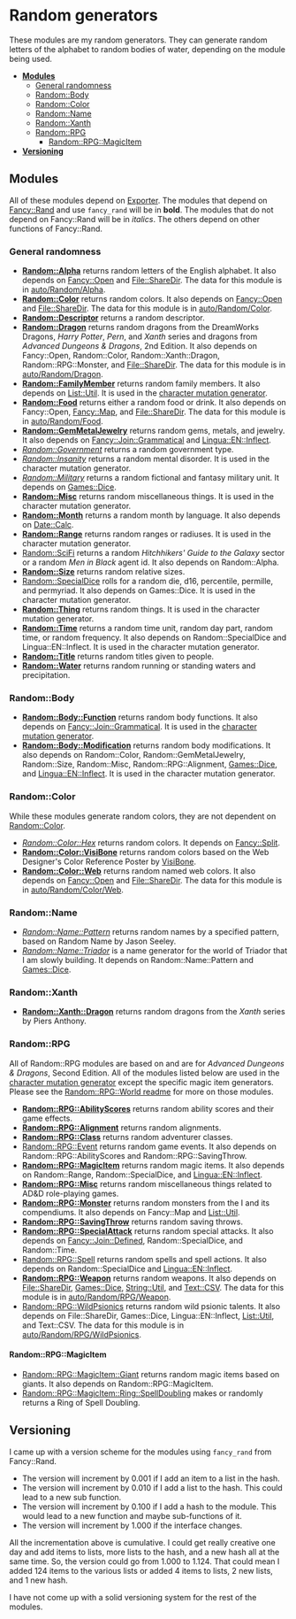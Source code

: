 # Random generators

These modules are my random generators. They can generate random letters of the alphabet to random bodies of water, depending on the module being used.

* [**Modules**](#modules)
  * [General randomness](#general-randomness)
  * [Random::Body](#randombody)
  * [Random::Color](#randomcolor)
  * [Random::Name](#randomname)
  * [Random::Xanth](#randomxanth)
  * [Random::RPG](#randomrpg)
    * [Random::RPG::MagicItem](#randomrpgmagicitem)
* [**Versioning**](#versioning)

## Modules

All of these modules depend on [Exporter](https://metacpan.org/pod/Exporter). The modules that depend on [Fancy::Rand](../Fancy/Rand.pm) and use `fancy_rand` will be in **bold**. The modules that do not depend on Fancy::Rand will be in *italics*. The others depend on other functions of Fancy::Rand.

### General randomness

* [**Random::Alpha**](Alpha.pm) returns random letters of the English alphabet. It also depends on [Fancy::Open](../Fancy/Open.pm) and [File::ShareDir](https://metacpan.org/pod/File::ShareDir). The data for this module is in [auto/Random/Alpha](../auto/Random/Alpha).
* [**Random::Color**](Color.pm) returns random colors. It also depends on [Fancy::Open](../Fancy/Open.pm) and [File::ShareDir](https://metacpan.org/pod/File::ShareDir). The data for this module is in [auto/Random/Color](../auto/Random/Color).
* [**Random::Descriptor**](Descriptor.pm) returns a random descriptor.
* [**Random::Dragon**](Dragon.pm) returns random dragons from the DreamWorks Dragons, *Harry Potter*, *Pern*, and *Xanth* series and dragons from *Advanced Dungeons & Dragons*, 2nd Edition. It also depends on Fancy::Open, Random::Color, Random::Xanth::Dragon, Random::RPG::Monster, and [File::ShareDir](https://metacpan.org/pod/File::ShareDir). The data for this module is in [auto/Random/Dragon](../auto/Random/Dragon).
* [**Random::FamilyMember**](FamilyMember.pm) returns random family members. It also depends on [List::Util](https://metacpan.org/pod/List::Util).  It is used in the [character mutation generator](../RPG/CharacterMutation.pm).
* [**Random::Food**](Food.pm) returns either a random food or drink. It also depends on Fancy::Open, [Fancy::Map](../Fancy/Map.pm), and [File::ShareDir](https://metacpan.org/pod/File::ShareDir). The data for this module is in [auto/Random/Food](../auto/Random/Food).
* [**Random::GemMetalJewelry**](GemMetalJewelry.pm) returns random gems, metals, and jewelry. It also depends on [Fancy::Join::Grammatical](../Fancy/Join/Grammatical.pm) and [Lingua::EN::Inflect](https://metacpan.org/pod/Lingua::EN::Inflect).
* [*Random::Government*](Government.pm) returns a random government type.
* [*Random::Insanity*](Insanity.pm) returns a random mental disorder. It is used in the character mutation generator.
* [*Random::Military*](Military.pm) returns a random fictional and fantasy military unit. It depends on [Games::Dice](https://metacpan.org/pod/Games::Dice).
* [**Random::Misc**](Misc.pm) returns random miscellaneous things. It is used in the character mutation generator.
* [**Random::Month**](Month.pm) returns a random month by language. It also depends on [Date::Calc](https://metacpan.org/pod/Date::Calc).
* [**Random::Range**](Range.pm) returns random ranges or radiuses. It is used in the character mutation generator.
* [Random::SciFi](SciFi.pm) returns a random *Hitchhikers' Guide to the Galaxy* sector or a random *Men in Black* agent id. It also depends on Random::Alpha.
* [**Random::Size**](Size.pm) returns random relative sizes.
* [Random::SpecialDice](SpecialDice.pm) rolls for a random die, d16, percentile, permille, and permyriad. It also depends on Games::Dice. It is used in the character mutation generator.
* [**Random::Thing**](Thing.pm) returns random things. It is used in the character mutation generator.
* [**Random::Time**](Time.pm) returns a random time unit, random day part, random time, or random frequency. It also depends on Random::SpecialDice and Lingua::EN::Inflect. It is used in the character mutation generator.
* [**Random::Title**](Title.pm) returns random titles given to people.
* [**Random::Water**](Water.pm) returns random running or standing waters and precipitation.

### Random::Body

* [**Random::Body::Function**](Body/Function.pm) returns random body functions. It also depends on [Fancy::Join::Grammatical](../Fancy/Join/Grammatical.pm). It is used in the [character mutation generator](../RPG/CharacterMutation.pm).
* [**Random::Body::Modification**](Body/Modification.pm) returns random body modifications. It also depends on Random::Color, Random::GemMetalJewelry, Random::Size, Random::Misc, Random::RPG::Alignment, [Games::Dice](https://metacpan.org/pod/Games::Dice), and [Lingua::EN::Inflect](https://metacpan.org/pod/Lingua::EN::Inflect). It is used in the character mutation generator.

### Random::Color

While these modules generate random colors, they are not dependent on [Random::Color](Color.pm).

* [*Random::Color::Hex*](Color/Hex.pm) returns random colors. It depends on [Fancy::Split](../Fancy/Split.pm).
* [**Random::Color::VisiBone**](Color/VisiBone.pm) returns random colors based on the Web Designer's Color Reference Poster by [VisiBone](http://www.visibone.com/color/poster4x.html).
* [**Random::Color::Web**](Color/Web.pm) returns random named web colors. It also depends on [Fancy::Open](../Fancy/Open.pm) and [File::ShareDir](https://metacpan.org/pod/File::ShareDir). The data for this module is in [auto/Random/Color/Web](../auto/Random/Color/Web).

### Random::Name

* [*Random::Name::Pattern*](Name/Pattern.pm) returns random names by a specified pattern, based on Random Name by Jason Seeley.
* [*Random::Name::Triador*](Name/Triador.pm) is a name generator for the world of Triador that I am slowly building. It depends on Random::Name::Pattern and [Games::Dice](https://metacpan.org/pod/Games::Dice).

### Random::Xanth

* [**Random::Xanth::Dragon**](Xanth/Dragon.pm) returns random dragons from the *Xanth* series by Piers Anthony.

### Random::RPG

All of Random::RPG modules are based on and are for *Advanced Dungeons & Dragons*, Second Edition. All of the modules listed below are used in the [character mutation generator](../RPG/CharacterMutation.pm) except the specific magic item generators. Please see the [Random::RPG::World readme](RPG/World/readme.md) for more on those modules.

* [**Random::RPG::AbilityScores**](RPG/AbilityScores.pm) returns random ability scores and their game effects.
* [**Random::RPG::Alignment**](RPG/Alignment.pm) returns random alignments.
* [**Random::RPG::Class**](RPG/Class.pm) returns random adventurer classes.
* [Random::RPG::Event](RPG/Event.pm) returns random game events. It also depends on Random::RPG::AbilityScores and Random::RPG::SavingThrow.
* [**Random::RPG::MagicItem**](RPG/MagicItem.pm) returns random magic items. It also depends on Random::Range, Random::SpecialDice, and [Lingua::EN::Inflect](https://metacpan.org/pod/Lingua::EN::Inflect).
* [**Random::RPG::Misc**](RPG/Misc.pm) returns random miscellaneous things related to AD&D role-playing games.
* [**Random::RPG::Monster**](RPG/Monster.pm) returns random monsters from the I<Monstrous Manual> and its compendiums. It also depends on Fancy::Map and [List::Util](https://metacpan.org/pod/List::Util).
* [**Random::RPG::SavingThrow**](RPG/SavingThrow.pm) returns random saving throws.
* [**Random::RPG::SpecialAttack**](RPG/SpecialAttack.pm) returns random special attacks. It also depends on [Fancy::Join::Defined](../Fancy/Join/Defined.pm), Random::SpecialDice, and Random::Time.
* [Random::RPG::Spell](RPG/Spell.pm) returns random spells and spell actions. It also depends on Random::SpecialDice and [Lingua::EN::Inflect](https://metacpan.org/pod/Lingua::EN::Inflect).
* [**Random::RPG::Weapon**](RPG/Weapon.pm) returns random weapons. It also depends on [File::ShareDir](https://metacpan.org/pod/File::ShareDir), [Games::Dice](https://metacpan.org/pod/Games::Dice), [String::Util](https://metacpan.org/pod/String::Util), and [Text::CSV](https://metacpan.org/pod/Text::CSV). The data for this module is in [auto/Random/RPG/Weapon](../auto/Random/RPG/Weapon).
* [Random::RPG::WildPsionics](RPG/WildPsionics.pm) returns random wild psionic talents. It also depends on File::ShareDir, Games::Dice, Lingua::EN::Inflect, [List::Util](https://metacpan.org/pod/List::Util), and Text::CSV. The data for this module is in [auto/Random/RPG/WildPsionics](../auto/Random/RPG/WildPsionics).

#### Random::RPG::MagicItem

* [Random::RPG::MagicItem::Giant](RPG/MagicItem/Giant.pm) returns random magic items based on giants. It also depends on Random::RPG::MagicItem.
* [Random::RPG::MagicItem::Ring::SpellDoubling](RPG/MagicItem/Ring/SpellDoubling.pm) makes or randomly returns a Ring of Spell Doubling.

## Versioning

I came up with a version scheme for the modules using `fancy_rand` from Fancy::Rand.

* The version will increment by 0.001 if I add an item to a list in the hash.
* The version will increment by 0.010 if I add a list to the hash. This could lead to a new sub function.
* The version will increment by 0.100 if I add a hash to the module. This would lead to a new function and maybe sub-functions of it.
* The version will increment by 1.000 if the interface changes.

All the incrementation above is cumulative. I could get really creative one day and add items to lists, more lists to the hash, and a new hash all at the same time. So, the version could go from 1.000 to 1.124. That could mean I added 124 items to the various lists or added 4 items to lists, 2 new lists, and 1 new hash.

I have not come up with a solid versioning system for the rest of the modules.
